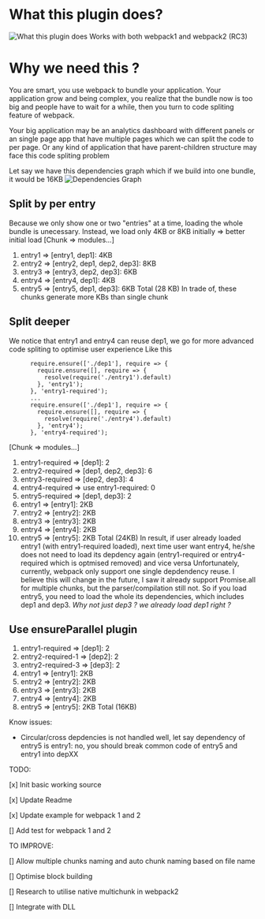 
What this plugin does?
======================

![What this plugin does](https://i.imgur.com/FMCdypD.png)
Works with both webpack1 and webpack2 (RC3)

Why we need this ?
=================
You are smart, you use webpack to bundle your application. Your application grow and being complex, you realize that the bundle now is too big and people have to wait for a while, then you turn to code spliting feature of webpack.

Your big application may be an analytics dashboard with different panels or an single page app that have multiple pages which we can split the code to per page. Or any kind of application that have parent-children structure may face this code spliting problem

Let say we have this dependencies graph which if we build into one bundle, it would be 16KB
![Dependencies Graph](https://i.imgur.com/vBqLEVA.png)

Split by per entry
------------------
Because we only show one or two "entries" at a time, loading the whole bundle is unecessary. Instead, we load only 4KB or 8KB initially => better initial load 
[Chunk => modules...]
 1. entry1 => [entry1, dep1]: 4KB
 2. entry2 => [entry2, dep1, dep2, dep3]: 8KB
 3. entry3 => [entry3, dep2, dep3]: 6KB
 4. entry4 => [entry4, dep1]: 4KB
 5. entry5 => [entry5, dep1, dep3]: 6KB
Total (28 KB) 
In trade of, these chunks generate more KBs than single chunk

Split deeper
------------
We notice that entry1 and entry4 can reuse dep1, we go for more advanced code spliting to optimise user experience
Like this 

          require.ensure(['./dep1'], require => {
            require.ensure([], require => {
              resolve(require('./entry1').default)
            }, 'entry1');
          }, 'entry1-required');
          ...
          require.ensure(['./dep1'], require => {
            require.ensure([], require => {
              resolve(require('./entry4').default)
            }, 'entry4');
          }, 'entry4-required');

[Chunk => modules...]
 1. entry1-required => [dep1]: 2
 2. entry2-required => [dep1, dep2, dep3]: 6
 3. entry3-required => [dep2, dep3]: 4
 4. entry4-required => use entry1-required: 0
 5. entry5-required => [dep1, dep3]: 2
 6. entry1 => [entry1]: 2KB
 7. entry2 => [entry2]: 2KB
 8. entry3 => [entry3]: 2KB
 9. entry4 => [entry4]: 2KB
 10. entry5 => [entry5]: 2KB
Total (24KB)
In result, if user already loaded entry1 (with entry1-required loaded), next time user want entry4, he/she does not need to load its depdency again (entry1-required or entry4-required which is optmised removed) and vice versa 
Unfortunately, currently, webpack only support one single depdendency reuse. I believe this will change in the future, I saw it already support Promise.all for multiple chunks, but the parser/compilation still not.
So if you load entry5, you need to load the whole its dependencies, which includes dep1 and dep3. *Why not just dep3 ? we already load dep1 right ?*

Use ensureParallel plugin
-------------------------
 1. entry1-required => [dep1]: 2
 2. entry2-required-1 => [dep2]: 2
 3. entry2-required-3 => [dep3]: 2
 4. entry1 => [entry1]: 2KB
 5. entry2 => [entry2]: 2KB
 6. entry3 => [entry3]: 2KB
 7. entry4 => [entry4]: 2KB
 8. entry5 => [entry5]: 2KB
Total (16KB)


Know issues:

- Circular/cross depdencies is not handled well, let say dependency of entry5 is entry1: no, you should break common code of entry5 and entry1 into depXX

TODO:

[x] Init basic working source

[x] Update Readme

[x] Update example for webpack 1 and 2

[] Add test for webpack 1 and 2

TO IMPROVE:

[] Allow multiple chunks naming and auto chunk naming based on file name

[] Optimise block building

[] Research to utilise native multichunk in webpack2

[] Integrate with DLL
